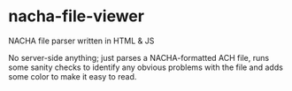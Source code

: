 # nacha-file-viewer
NACHA file parser written in HTML & JS

No server-side anything; just parses a NACHA-formatted ACH file, runs some sanity checks to identify any obvious problems with the file and adds some color to make it easy to read.
